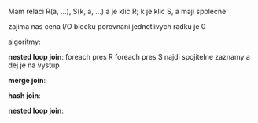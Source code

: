 Mam relaci R(a, ...), S(k, a, ...)
a je klic R; k je klic S, a maji spolecne

zajima nas cena I/O blocku
porovnani jednotlivych radku je 0

algoritmy:

**nested loop join**:
foreach pres R
	foreach pres S
		najdi spojitelne zaznamy a dej je na vystup

**merge join**:


**hash join**:


**nested loop join**:
